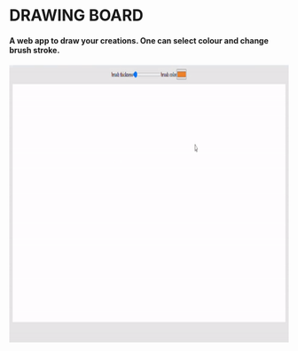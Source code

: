 # DRAWING BOARD

#### A web app to draw your creations. One can select colour and change brush stroke.

<img src="drawing_board.gif" alt="drawing-board-gif" height="500">
